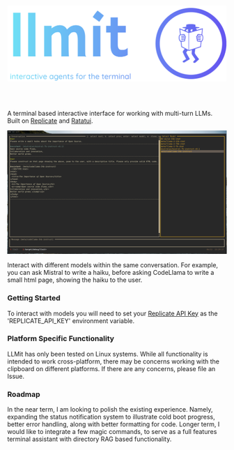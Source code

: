 <br>
<br>
<p align="center">
  <img src="logo.png" width="600"/>
</p>
<br>
<br>

A terminal based interactive interface for working with multi-turn LLMs.
Built on [Replicate](https://replicate.com/) and [Ratatui](https://ratatui.rs/).
<br>

![screenshot](screenshot.png)

Interact with different models within the same conversation. For example, you can ask Mistral to write a haiku, before asking CodeLlama to write a small html page, showing the haiku to the user.

### Getting Started

To interact with models you will need to set your [Replicate API Key](https://replicate.com/account/api-tokens) as the 'REPLICATE_API_KEY' environment variable.

### Platform Specific Functionality

LLMit has only been tested on Linux systems. While all functionality is intended to work cross-platform, there may be concerns working with the clipboard on different platforms. If there are any concerns, please file an Issue.

### Roadmap

In the near term, I am looking to polish the existing experience. Namely, expanding the status notification system to illustrate cold boot progress, better error handling, along with better formatting for code.
Longer term, I would like to integrate a few magic commands, to serve as a full features terminal assistant with directory RAG based functionality.
